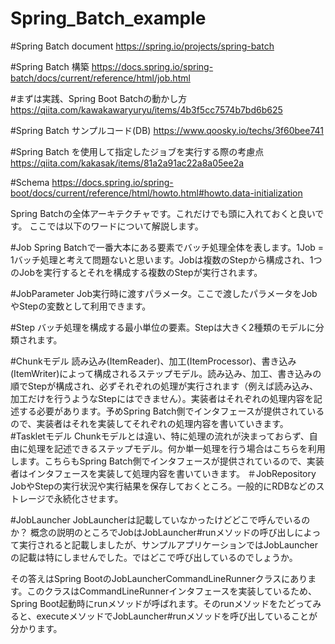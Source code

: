 # Spring_Batch_example

#Spring Batch document 
https://spring.io/projects/spring-batch

#Spring Batch 構築
https://docs.spring.io/spring-batch/docs/current/reference/html/job.html

#まずは実践、Spring Boot Batchの動かし方
https://qiita.com/kawakawaryuryu/items/4b3f5cc7574b7bd6b625

#Spring Batch サンプルコード(DB)
https://www.qoosky.io/techs/3f60bee741


#Spring Batch を使用して指定したジョブを実行する際の考慮点
https://qiita.com/kakasak/items/81a2a91ac22a8a05ee2a


#Schema
https://docs.spring.io/spring-boot/docs/current/reference/html/howto.html#howto.data-initialization






Spring Batchの全体アーキテクチャです。これだけでも頭に入れておくと良いです。
ここでは以下のワードについて解説します。

#Job
Spring Batchで一番大本にある要素でバッチ処理全体を表します。1Job = 1バッチ処理と考えて問題ないと思います。Jobは複数のStepから構成され、1つのJobを実行するとそれを構成する複数のStepが実行されます。

#JobParameter
Job実行時に渡すパラメータ。ここで渡したパラメータをJobやStepの変数として利用できます。

#Step
バッチ処理を構成する最小単位の要素。Stepは大きく2種類のモデルに分類されます。

#Chunkモデル
読み込み(ItemReader)、加工(ItemProcessor)、書き込み(ItemWriter)によって構成されるステップモデル。読み込み、加工、書き込みの順でStepが構成され、必ずそれぞれの処理が実行されます（例えば読み込み、加工だけを行うようなStepにはできません）。実装者はそれぞれの処理内容を記述する必要があります。予めSpring Batch側でインタフェースが提供されているので、実装者はそれを実装してそれぞれの処理内容を書いていきます。
#Taskletモデル
Chunkモデルとは違い、特に処理の流れが決まっておらず、自由に処理を記述できるステップモデル。何か単一処理を行う場合はこちらを利用します。こちらもSpring Batch側でインタフェースが提供されているので、実装者はインタフェースを実装して処理内容を書いていきます。
＃JobRepository
JobやStepの実行状況や実行結果を保存しておくところ。一般的にRDBなどのストレージで永続化させます。

#JobLauncher
JobLauncherは記載していなかったけどどこで呼んでいるのか？
概念の説明のところでJobはJobLauncher#runメソッドの呼び出しによって実行されると記載しましたが、サンプルアプリケーションではJobLauncherの記載は特にしませんでした。ではどこで呼び出しているのでしょうか。

その答えはSpring BootのJobLauncherCommandLineRunnerクラスにあります。このクラスはCommandLineRunnerインタフェースを実装しているため、Spring Boot起動時にrunメソッドが呼ばれます。そのrunメソッドをたどってみると、executeメソッドでJobLauncher#runメソッドを呼び出していることが分かります。
